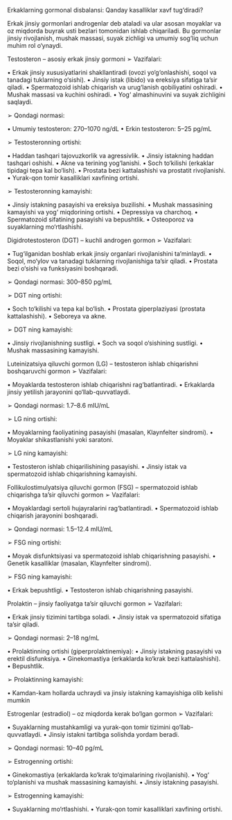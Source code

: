 Erkaklarning gormonal disbalansi: Qanday kasalliklar xavf tug‘diradi?

Erkak jinsiy gormonlari androgenlar deb ataladi va ular asosan moyaklar va oz miqdorda buyrak usti bezlari tomonidan ishlab chiqariladi. Bu gormonlar jinsiy rivojlanish, mushak massasi, suyak zichligi va umumiy sog‘liq uchun muhim rol o‘ynaydi.

Testosteron – asosiy erkak jinsiy gormoni
➢ Vazifalari:

• Erkak jinsiy xususiyatlarini shakllantiradi (ovozi yo‘g‘onlashishi, soqol va tanadagi tuklarning o‘sishi).
• Jinsiy istak (libido) va ereksiya sifatiga ta’sir qiladi.
• Spermatozoid ishlab chiqarish va urug‘lanish qobiliyatini oshiradi.
• Mushak massasi va kuchini oshiradi.
• Yog‘ almashinuvini va suyak zichligini saqlaydi.

➢ Qondagi normasi:

• Umumiy testosteron: 270–1070 ng/dL
• Erkin testosteron: 5–25 pg/mL

➢ Testosteronning ortishi:

• Haddan tashqari tajovuzkorlik va agressivlik.
• Jinsiy istakning haddan tashqari oshishi.
• Akne va terining yog‘lanishi.
• Soch to‘kilishi (erkaklar tipidagi tepa kal bo‘lish).
• Prostata bezi kattalashishi va prostatit rivojlanishi.
• Yurak-qon tomir kasalliklari xavfining ortishi.

➢ Testosteronning kamayishi:

• Jinsiy istakning pasayishi va ereksiya buzilishi.
• Mushak massasining kamayishi va yog‘ miqdorining ortishi.
• Depressiya va charchoq.
• Spermatozoid sifatining pasayishi va bepushtlik.
• Osteoporoz va suyaklarning mo‘rtlashishi.

Digidrotestosteron (DGT) – kuchli androgen gormon
➢ Vazifalari:

• Tug‘ilganidan boshlab erkak jinsiy organlari rivojlanishini ta’minlaydi.
• Soqol, mo‘ylov va tanadagi tuklarning rivojlanishiga ta’sir qiladi.
• Prostata bezi o‘sishi va funksiyasini boshqaradi.

➢ Qondagi normasi: 300–850 pg/mL

➢ DGT ning ortishi:

• Soch to‘kilishi va tepa kal bo‘lish.
• Prostata giperplaziyasi (prostata kattalashishi).
• Seboreya va akne.

➢ DGT ning kamayishi:

• Jinsiy rivojlanishning sustligi.
• Soch va soqol o‘sishining sustligi.
• Mushak massasining kamayishi.

Luteinizatsiya qiluvchi gormon (LG) – testosteron ishlab chiqarishni boshqaruvchi gormon
➢ Vazifalari:

• Moyaklarda testosteron ishlab chiqarishni rag‘batlantiradi.
• Erkaklarda jinsiy yetilish jarayonini qo‘llab-quvvatlaydi.

➢ Qondagi normasi: 1.7–8.6 mIU/mL

➢ LG ning ortishi:

• Moyaklarning faoliyatining pasayishi (masalan, Klaynfelter sindromi).
• Moyaklar shikastlanishi yoki saratoni.

➢ LG ning kamayishi:

• Testosteron ishlab chiqarilishining pasayishi.
• Jinsiy istak va spermatozoid ishlab chiqarishning kamayishi.

Follikulostimulyatsiya qiluvchi gormon (FSG) – spermatozoid ishlab chiqarishga ta’sir qiluvchi gormon
➢ Vazifalari:

• Moyaklardagi sertoli hujayralarini rag‘batlantiradi.
• Spermatozoid ishlab chiqarish jarayonini boshqaradi.

➢ Qondagi normasi: 1.5–12.4 mIU/mL

➢ FSG ning ortishi:

• Moyak disfunktsiyasi va spermatozoid ishlab chiqarishning pasayishi.
• Genetik kasalliklar (masalan, Klaynfelter sindromi).

➢ FSG ning kamayishi:

• Erkak bepushtligi.
• Testosteron ishlab chiqarishning pasayishi.

Prolaktin – jinsiy faoliyatga ta’sir qiluvchi gormon
➢ Vazifalari:

• Erkak jinsiy tizimini tartibga soladi.
• Jinsiy istak va spermatozoid sifatiga ta’sir qiladi.

➢ Qondagi normasi: 2–18 ng/mL

• Prolaktinning ortishi (giperprolaktinemiya):
• Jinsiy istakning pasayishi va erektil disfunksiya.
• Ginekomastiya (erkaklarda ko‘krak bezi kattalashishi).
• Bepushtlik.

➢ Prolaktinning kamayishi:

• Kamdan-kam hollarda uchraydi va jinsiy istakning kamayishiga olib kelishi mumkin

Estrogenlar (estradiol) – oz miqdorda kerak bo‘lgan gormon
➢ Vazifalari:

• Suyaklarning mustahkamligi va yurak-qon tomir tizimini qo‘llab-quvvatlaydi.
• Jinsiy istakni tartibga solishda yordam beradi.

➢ Qondagi normasi: 10–40 pg/mL

➢ Estrogenning ortishi:

• Ginekomastiya (erkaklarda ko‘krak to‘qimalarining rivojlanishi).
• Yog‘ to‘planishi va mushak massasining kamayishi.
• Jinsiy istakning pasayishi.

➢ Estrogenning kamayishi:

• Suyaklarning mo‘rtlashishi.
• Yurak-qon tomir kasalliklari xavfining ortishi.
